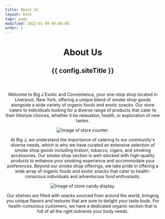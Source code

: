 ```yaml
---
title: About Us
layout: base
tags: page
modified: 2022-01-09 00:00:00
order: 1
---
```

 <header>
     <header class="bg-black mb-20">
      <h1 class="pt-16 md:pt-24 px-4 text-center">
        <span class="text-4xl md:text-8xl font-bold leading-none text-transparent bg-clip-text bg-gradient-to-r from-indigo-400 via-purple-300 to-pink-300 px-4">
         About Us
        </span>
      </h1>
      <h2 class="py-6 md:py-20 text-xl md:text-3xl font-bold text-center text-purple-300 px-4 uppercase">
        {{ config.siteTitle }}
      </h2>
    </header>

<div class="min-h-screen max-w-6xl mx-auto">

<section class="prose md:prose-lg mx-auto max-w-5xl px-4">



<p>Welcome to Big J Exotic and Convenience, your one-stop shop located in Liverpool, New York, offering a unique blend of smoke shop goods alongside a wide variety of organic foods and exotic snacks. Our store caters to individuals looking for a diverse range of products that cater to their lifestyle choices, whether it be relaxation, health, or exploration of new tastes. </p>

<img src="/images/wall.jpg" alt="Image of store counter." class="mx-auto">

<p>At Big J, we understand the importance of catering to our community's diverse needs, which is why we have curated an extensive selection of smoke shop goods including kratom, tobacco, cigars, and smoking accessories. Our smoke shop section is well-stocked with high-quality products to enhance your smoking experience and accommodate your preferences. Beyond our smoke shop offerings, we take pride in offering a wide array of organic foods and exotic snacks that cater to health-conscious individuals and adventurous food enthusiasts.</p>

<img src="/images/candy01.jpg" alt="Image of store candy display." class="mx-auto">

<p>Our shelves are filled with snacks sourced from around the world, bringing you unique flavors and textures that are sure to delight your taste buds. For health-conscious customers, we have a dedicated organic section that is full of all the right nutrients your body needs. </p>
</section>
